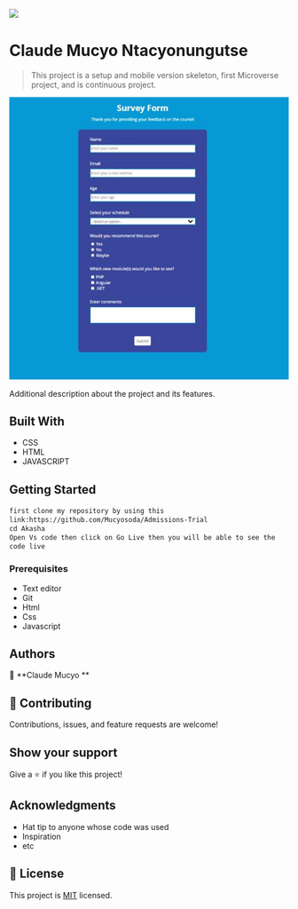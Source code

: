 ![](https://img.shields.io/badge/Microverse-blueviolet)

# Claude Mucyo Ntacyonungutse

> This project is a setup and mobile version skeleton, first Microverse project, and is continuous project.

![screenshot](./screenshot.JPG)

Additional description about the project and its features.

## Built With

- CSS
- HTML
- JAVASCRIPT

## Getting Started

```
first clone my repository by using this link:https://github.com/Mucyosoda/Admissions-Trial
cd Akasha
Open Vs code then click on Go Live then you will be able to see the code live
```

### Prerequisites

- Text editor
- Git
- Html
- Css
- Javascript

## Authors

👤 **Claude Mucyo **

## 🤝 Contributing

Contributions, issues, and feature requests are welcome!

## Show your support

Give a ⭐️ if you like this project!

## Acknowledgments

- Hat tip to anyone whose code was used
- Inspiration
- etc

## 📝 License

This project is [MIT](./MIT.md) licensed.
